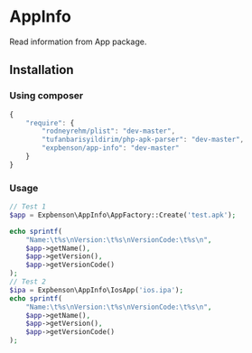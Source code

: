 AppInfo
=======

Read information from App package.

Installation
------------
### Using composer

```js
{
    "require": {
    	"rodneyrehm/plist": "dev-master",
        "tufanbarisyildirim/php-apk-parser": "dev-master",
        "expbenson/app-info": "dev-master"
    }
}
```

### Usage

```php
// Test 1
$app = Expbenson\AppInfo\AppFactory::Create('test.apk');

echo sprintf(
	"Name:\t%s\nVersion:\t%s\nVersionCode:\t%s\n",
	$app->getName(),
	$app->getVersion(),
	$app->getVersionCode()
);
// Test 2
$ipa = Expbenson\AppInfo\IosApp('ios.ipa');
echo sprintf(
	"Name:\t%s\nVersion:\t%s\nVersionCode:\t%s\n",
	$app->getName(),
	$app->getVersion(),
	$app->getVersionCode()
);
```


